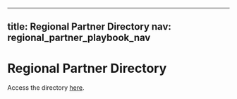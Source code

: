 <meta name="robots" content="noindex">

---
title: Regional Partner Directory
nav: regional_partner_playbook_nav
---

# Regional Partner Directory

Access the directory [here](https://docs.google.com/spreadsheets/d/1S1Omx_hay4b0n7GhITC-b6PTEikuRwhbzKnpXGlPdTY/edit#gid=0).
